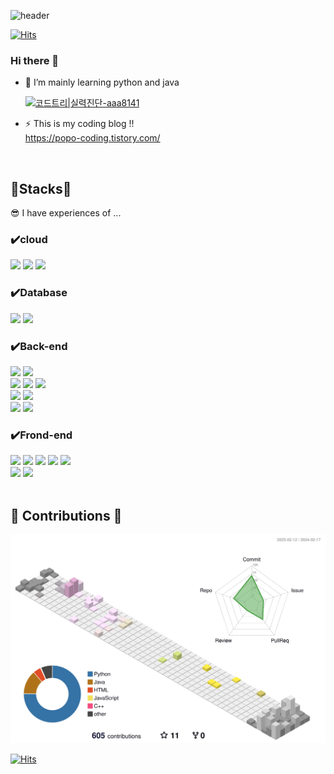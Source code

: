 ![header](https://capsule-render.vercel.app/api?type=waving&color=gradient&height=200&section=header&text=🎵%20🐤🐤🐤🐤🐔%20%20-nl-&animation=twinkling&fontSize=50&desc=🐥🐣Can%20you%20be%20my%20friend?😘💔&descAlign=50&fontAlign=50)

[![Hits](https://hits.seeyoufarm.com/api/count/incr/badge.svg?url=https%3A%2F%2Fgithub.com%2FShsin9797%2Fhit-counter&count_bg=%230F467D&title_bg=%237089D4&icon=furrynetwork.svg&icon_color=%23E7E7E7&title=hits&edge_flat=false)](https://hits.seeyoufarm.com)

### Hi there 👋

- 🌱 I’m mainly learning python and java

  [![코드트리|실력진단-aaa8141](https://banner.codetree.ai/v1/banner/aaa8141)](https://www.codetree.ai/profiles/aaa8141)

- ⚡ This is my coding blog !!<br>
  https://popo-coding.tistory.com/

<br>


<div align=leftr><h2>🍼Stacks🍼 </h2></div>
😎 I have experiences of ...

### ✔️cloud
<div align=left> 
  
  <img src="https://img.shields.io/badge/AWS_Cloud-4479A1?style=social&logo=amazon&logoColor=orange"> 
  <img src="https://img.shields.io/badge/Google_Cloud-4479A1?style=social&logo=google&logoColor=blue"> 
  <img src="https://img.shields.io/badge/Naver_Cloud-4479A1?style=social&logo=naver&logoColor=green"> 
  
  <br> 

  
</div>


### ✔️Database 
<div align=left> 
  
  <img src="https://img.shields.io/badge/mysql-4479A1?style=social&logo=mysql&logoColor=blue"> 
  <img src="https://img.shields.io/badge/Postgresql-4479A1?style=social&logo=postgresql&logoColor=blue"> 
  
  <br> 

  
</div>

### ✔️Back-end

<div align=left> 
  
  <img src="https://img.shields.io/badge/python-3776AB?style=social&logo=python&logoColor=blue"> 
  <img src="https://img.shields.io/badge/flask-000000?style=social&logo=flask&logoColor=black">
 
  <br>

  <img src="https://img.shields.io/badge/java-007396?style=social&logo=OpenJDK&logoColor=red"> 
  <img src="https://img.shields.io/badge/Spring-6DB33F?style=social&logo=Spring&logoColor=green">
  <img src="https://img.shields.io/badge/Spring Boot-6DB33F?style=social&logo=Spring Boot&logoColor=green">

  <br>

  <img src="https://img.shields.io/badge/linux-FCC624?style=social&logo=linux&logoColor=yellow"> 
  <img src="https://img.shields.io/badge/amazonaws-232F3E?style=social&logo=amazonaws&logoColor=black"> 
  <br>
  
  <img src="https://img.shields.io/badge/github-181717?style=social&logo=github&logoColor=black">
  <img src="https://img.shields.io/badge/git-F05032?style=social&logo=git&logoColor=red">
  
</div>

### ✔️Frond-end
<div align = left>
  <img src="https://img.shields.io/badge/React-61DAFB?style=social&logo=React&logoColor=61DAFB">
  <img src="https://img.shields.io/badge/html5-E34F26?style=social&logo=html5&logoColor=E34F26"> 
  <img src="https://img.shields.io/badge/css-1572B6?style=social&logo=css3&logoColor=1572B6"> 
  <img src="https://img.shields.io/badge/javascript-F7DF1E?style=social&logo=javascript&logoColor=F7DF1E"> 
  <img src="https://img.shields.io/badge/jquery-0769AD?style=social&logo=jquery&logoColor=0769AD">
  <br>  

  <img src="https://img.shields.io/badge/flutter-02569B?style=social&logo=flutter&logoColor=02569B">
  <img src="https://img.shields.io/badge/bootstrap-7952B3?style=social&logo=bootstrap&logoColor=7952B3">

  <br>
</div>
  
</div>
<br>


<div align=leftr><h2> 🐣 Contributions 🐣 </h2></div>


![](./profile-3d-contrib/profile-season-animate.svg)


[![Hits](https://hits.seeyoufarm.com/api/count/incr/badge.svg?url=https%3A%2F%2Fgithub.com%2FShsin9797%2Fhit-counter&count_bg=%230F467D&title_bg=%237089D4&icon=furrynetwork.svg&icon_color=%23E7E7E7&title=hits&edge_flat=false)](https://hits.seeyoufarm.com)

<!--
**Shsin9797/Shsin9797** is a ✨ _special_ ✨ repository because its `README.md` (this file) appears on your GitHub profile.

Here are some ideas to get you started:

- 🔭 I’m currently working on
- 👯 I’m looking to collaborate on ...
- 🤔 I’m looking for help with ...
- 💬 Ask me about ...
- 📫 How to reach me: ...
- 😄 Pronouns: ... 
- ⚡ Fun fact: ...
-->

